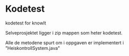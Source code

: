 # Kodetest
kodetest for knowIt

Selveprosjektet ligger i zip mappen som heter kodetest. 

Alle de metodene spurt om i oppgaven er implementert i "HeiskontrollSystem.java"
